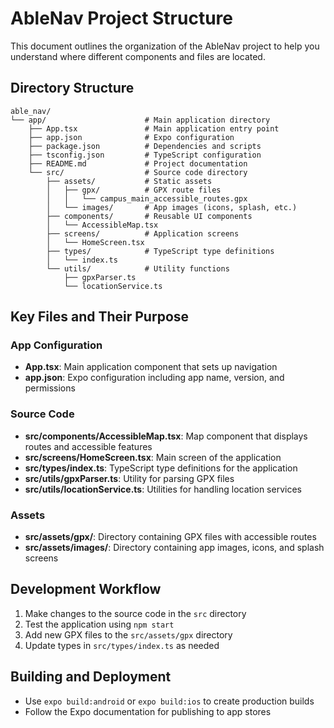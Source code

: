 # AbleNav Project Structure

This document outlines the organization of the AbleNav project to help you understand where different components and files are located.

## Directory Structure

```
able_nav/
└── app/                      # Main application directory
    ├── App.tsx               # Main application entry point
    ├── app.json              # Expo configuration
    ├── package.json          # Dependencies and scripts
    ├── tsconfig.json         # TypeScript configuration
    ├── README.md             # Project documentation
    └── src/                  # Source code directory
        ├── assets/           # Static assets
        │   ├── gpx/          # GPX route files
        │   │   └── campus_main_accessible_routes.gpx
        │   └── images/       # App images (icons, splash, etc.)
        ├── components/       # Reusable UI components
        │   └── AccessibleMap.tsx
        ├── screens/          # Application screens
        │   └── HomeScreen.tsx
        ├── types/            # TypeScript type definitions
        │   └── index.ts
        └── utils/            # Utility functions
            ├── gpxParser.ts
            └── locationService.ts
```

## Key Files and Their Purpose

### App Configuration

- **App.tsx**: Main application component that sets up navigation
- **app.json**: Expo configuration including app name, version, and permissions

### Source Code

- **src/components/AccessibleMap.tsx**: Map component that displays routes and accessible features
- **src/screens/HomeScreen.tsx**: Main screen of the application
- **src/types/index.ts**: TypeScript type definitions for the application
- **src/utils/gpxParser.ts**: Utility for parsing GPX files
- **src/utils/locationService.ts**: Utilities for handling location services

### Assets

- **src/assets/gpx/**: Directory containing GPX files with accessible routes
- **src/assets/images/**: Directory containing app images, icons, and splash screens

## Development Workflow

1. Make changes to the source code in the `src` directory
2. Test the application using `npm start`
3. Add new GPX files to the `src/assets/gpx` directory
4. Update types in `src/types/index.ts` as needed

## Building and Deployment

- Use `expo build:android` or `expo build:ios` to create production builds
- Follow the Expo documentation for publishing to app stores 